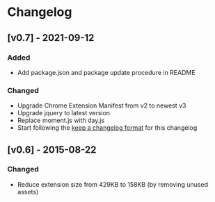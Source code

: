 # Changelog
## [v0.7] - 2021-09-12

### Added
- Add package.json and package update procedure in README
### Changed
- Upgrade Chrome Extension Manifest from v2 to newest v3
- Upgrade jquery to latest version
- Replace moment.js with day.js
- Start following the [keep a changelog format](https://keepachangelog.com/en/1.0.0/) for this changelog

## [v0.6] - 2015-08-22
### Changed
- Reduce extension size from 429KB to 158KB (by removing unused assets)
